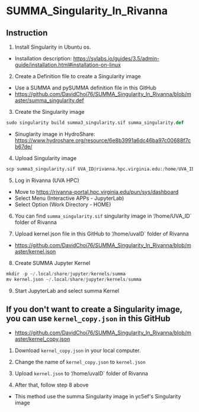 # SUMMA_Singularity_In_Rivanna

## Instruction 
1. Install Singularity in Ubuntu os.
- Installation description: https://sylabs.io/guides/3.5/admin-guide/installation.html#installation-on-linux

2. Create a Definition file to create a Singularity image
- Use a SUMMA and pySUMMA definition file in this GitHub
- https://github.com/DavidChoi76/SUMMA_Singularity_In_Rivanna/blob/master/summa_singularity.def

3. Create the Singularity image
```python
sudo singularity build summa3_singularity.sif summa_singularity.def
```
- Sinuglarity image in HydroShare: https://www.hydroshare.org/resource/6e8b3991a6dc46ba97c00688f7cb67de/

4. Upload Singularity image
```python
scp summa3_singularity.sif UVA_ID@rivanna.hpc.virginia.edu:/home/UVA_ID
```

5. Log in Rivanna (UVA HPC)
- Move to https://rivanna-portal.hpc.virginia.edu/pun/sys/dashboard
- Select Menu (Interactive APPs - JupyterLab)
- Select Option (Work Directory - HOME)

6. You can find `summa_singularity.sif` singularity image in ‘/home/UVA_ID` folder of Rivanna

7. Upload kernel.json file in this GitHub to ‘/home/uvaID` folder of Rivanna
- https://github.com/DavidChoi76/SUMMA_Singularity_In_Rivanna/blob/master/kernel.json

8. Create SUMMA Jupyter Kernel 
```python
mkdir -p ~/.local/share/jupyter/kernels/summa
mv kernel.json ~/.local/share/jupyter/kernels/summa
```

9. Start JupyterLab and select summa Kernel

## If you don't want to create a Singularity image, you can use `kernel_copy.json` in this GitHub
- https://github.com/DavidChoi76/SUMMA_Singularity_In_Rivanna/blob/master/kernel_copy.json

1. Download `kernel_copy.json` in your local computer.

2. Change the name of `kernel_copy.json` to `kernel.json`  

3. Upload `kernel.json` to ‘/home/uvaID` folder of Rivanna

4. After that, follow step 8 above
- This method use the summa Singularity image in yc5ef's Singularity image

